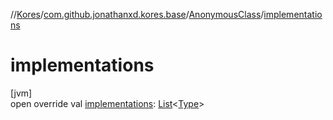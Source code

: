 //[Kores](../../../index.md)/[com.github.jonathanxd.kores.base](../index.md)/[AnonymousClass](index.md)/[implementations](implementations.md)

# implementations

[jvm]\
open override val [implementations](implementations.md): [List](https://kotlinlang.org/api/latest/jvm/stdlib/kotlin.collections/-list/index.html)<[Type](https://docs.oracle.com/javase/8/docs/api/java/lang/reflect/Type.html)>
